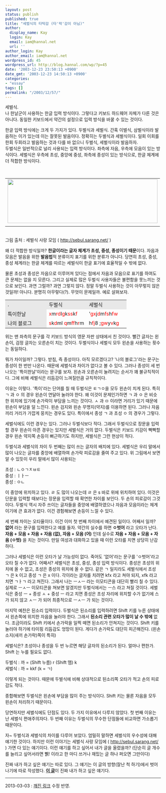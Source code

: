 ```yaml
---
layout: post
status: publish
published: true
title: "세벌식의 타탁감 (타'락'감이 아님)"
author:
  display_name: Kay
  login: Kay
  email: iam@hannal.net
  url: ''
author_login: Kay
author_email: iam@hannal.net
wordpress_id: 45
wordpress_url: http://blog.hannal.com/wp/?p=45
date: '2003-12-23 23:50:13 +0900'
date_gmt: '2003-12-23 14:50:13 +0900'
categories:
- "essay"
tags: []
permalink: "/2003/12/57/"
---
```

<p>세벌식.<br />
나 <span class=key1 onclick=keyword_open('./kview.php?kd=%C7%D1%B3%AF')>한날</span>군이 사용하는 한글 입력 방식이다. 그렇다고 키보드 하드웨어 자체가 다른 것은 아니다. 동일한 키보드에서 약간의 설정으로 입력 방식을 바꿀 수 있는 것이다.</p>
<p>한글 입력 방식에는 크게 두 가지가 있다. 두벌식과 세벌식. 간혹 이벌식, 삼벌식이라 발음하는 이가 있는데 이는 잘못된 발음이다. 정확히는 두벌식과 세벌식이다. 일회 이회를 한회 두회라고 발음하는 것과 다를 바 없으니 두벌식, 세벌식이라 발음하자.<br />
두벌식은 일반적으로 널리 사용되는 입력 방식이다. 좌측에 자음, 우측에 모음이 있는 방식이다. 세벌식은 우측에 초성, 중앙에 중성, 좌측에 종성이 있는 방식으로, 한글 체계에 더 적합한 방식이다.</p>
<p><center><br />
<table>
<tr>
<td><center><img src="http://blog.hannal.com/tt-attach/0322/040322225113634013/381669.gif" width="485" height="142"/></center></td>
</tr>
<tr>
<td class="centerphoto"> </td>
</tr>
</table>
<p></center><br />
그림 출처 : 세벌식 사랑 모임 (  <a href="http://sebul.sarang.net/" target=_blank>http://sebul.sarang.net/</a>  )</p>
<p>
왜 더 적합한 방식일까? <b>한글이라는 글자 체계가 초성, 중성, 종성이기 때문</b>이다. 자음과 모음은 발음을 위한 <b>발음법</b>적 분류이지 표기를 위한 분류가 아니다. 당연히 초성, 중성, 종성 체계라는 한글 체계를 따르는 세벌식이 한글 표기에 효율적일 수 밖에 없다.</p>
<p>물론 초성과 종성은 자음으로 이루어져 있다는 점에서 자음과 모음으로 표기를 하여도 큰 문제는 없을 지 모른다. 그리고 실제로 많은 두벌식 사용자들은 불편함을 못느끼는 것으로 보인다. 과연 그럴까? 과연 그렇지 않다. 정말 두벌식 사용하는 것이 아무렇지 않은 것일까! 아니다. 분명히 아무렇다(?). 무엇이 문제일까. 예로 살펴보자.</p>
<table width='90%'>
<tr bgcolor='#e8e8e8'>
<td width='34%'>.</td>
<p></p>
<td width='33%'>두벌식</td>
<td width='34%'>세벌식</td>
</tr>
<tr>
<td bgcolor='#e8e8e8'>특이<span class=key1 onclick=keyword_open('./kview.php?kd=%C7%D1%B3%AF')>한날</span></td>
<td><font color='red'>x</font>m<font color='red'>rd</font>l<font color='red'>g</font>k<font color='red'>ss</font>k<font color='red'>f</font></td>
<td>'<font color='red'>gx</font>j<font color='red'>d</font>m<font color='red'>fs</font>h<font color='red'>fw</font></td>
</tr>
<tr>
<td bgcolor='#e8e8e8'>나의 블로그</td>
<td><font color='red'>s</font>k<font color='red'>d</font>ml <font color='red'>q</font>m<font color='red'>ff</font>h<font color='red'>r</font>m</td>
<td>h<font color='red'>fj</font>8 ;<font color='red'>gw</font>y<font color='red'>v</font>k<font color='red'>g</font></td>
</tr>
</table>
<p>위는 맨 좌측의 문구를 각 키보드 방식의 영문 자판 상태에서 친 것이다. 빨간 글자는 왼손이, 검정 글자는 오른손이 치는 것이다. 두벌식이나 세벌식 모두 왼손을 사용하는 횟수는 동일하다.</p>
<p>뭐가 차이일까? 그렇다. 받침, 즉 종성이다. 아직 모르겠다고? '나의 블로그'라는 문구는 종성이 한 번만 나온다. 때문에 세벌식과 차이가 없다고 볼 수 있다. 그러나 종성이 세 번 나오는 '특이<span class=key1 onclick=keyword_open('./kview.php?kd=%C7%D1%B3%AF')>한날</span>'이라는 문구를 보자. 왼손과 오른손이 눌려지는 순서가 꽤 불규칙적이다. 그에 비해 세벌식은 리듬감이 느껴질만큼 규칙적이다.</p>
<p>이유는 이렇다. '특이'라는 단어를 칠 때 두벌식은 ㅌㄱㅇ을 모두 왼손이 치게 된다. 특히 ㄱ 과 ㅇ 의 경우 왼손이 연달아 눌러야 한다. 왜 이것이 문제인가하면 ㄱ 과 ㅇ 은 비슷한 위치에 있기에 손가락이 부담을 느끼는 것이다. ㅅ 과 ㅁ 이라면 거리가 있기 때문에 왼손이 부담을 덜 느낀다. 왼손 검지와 왼손 무명지(약지)를 이용하면 된다. 그러나 자음끼리 거리가 가깝게 뭉치는 경우도 있다. 특이에서 종성 ㄱ 과 초성 ㅇ 의 경우가 그렇다.</p>
<p>세벌식에도 이런 경우는 있다. 그러나 두벌식보다 적다. 그래서 두벌식으로 장문을 입력할 경우 왼손이 아픈 경우는 있지만 세벌식은 거의 없다. 두벌식은 키보드 키감이 뻑뻑할 경우 왼손 약지쪽 손등이 뻐근하기도 하지만, 세벌식은 그런 현상이 적다.</p>
<p>두벌식과 세벌식의 차이 두 번째는 많이 쓰는 글자의 배치에 있다. 세벌식은 우리 말에서 많이 나오는 글자를 중앙에 배열하여 손가락 피로감을 줄여 주고 있다. 위 그림에서 보면 알 수 있듯이 우리 말에서 많이 사용되는 </p>
<p>초성 : ㄴㅇㄱㅈㅂㅌ<br />
중성 : ㅣㅏㅡ<br />
종성 : ㅇㄴ</p>
<p>이 중앙에 위치하고 있다. ㄹ 도 많이 나오는데 ㄹ 은 s 바로 위에 위치하여 있다. 이것은 단문을 입력할 때보다는 장문을 입력할 때 확연한 차이를 보인다. 두 손의 피로감이 그것이다. 두벌식 역시 자주 쓰이는 글자들을 중앙에 배열하였으나 자음과 모음이라는 체계이기에 큰 효과가 없다. 이건 경험해보면 손등이 느낄 수 있다.</p>
<p>
세 번째 차이는 오타율이다. 이건 이미 첫 번째 차이에서 예견된 일이다. 어째서 일까? <b>없어</b> 라는 문구를 입력한다고 예를 들자. 약간의 실수를 하면 <b>ㅇ벗어</b> 라고 오타가 난다. <b>자음 + 모음 + 자음 + 자음 (없), 자음 + 모음 (어)</b> 인데 실수로 <b>자음 + 자음 + 모음 + 자음 (ㅇ벗)</b> 을 치는 것이다. 만일 여성과 대화하고 있을 때 이런 오타를 치면 상당히 난감하다.</p>
<p>그러나 세벌식은 이런 오타가 날 가능성이 없다. 죽어도 '없어'라는 문구를 'ㅇ벗어'라고 오타 칠 수가 없다. 어째서? 세벌식은 초성, 중성, 종성 입력 방식이다. 종성은 초성의 위치에 올 수 없고, 초성은 종성의 위치에 올 수 없다. 같은 ㄱ 일지라도 세벌식에서 초성 ㄱ 은 k 이고 종성 ㄱ 은 x 이다. 각이라는 글자를 치려면 kfx 라고 쳐야 되지, xfk 라고 치면 ㄱㅏㄱ 라고 쳐진다. 그래서 나는 ㅡㅅㅡ 라는 이모티콘을 대단히 빨리 칠 수 있다. 실제로 ㅡㅅㅡ 이모티콘을 쳐보면 알겠지만 두벌식에서는 ㅡ스 라고 쳐질 것이다. 세벌식은 중성 ㅡ + 종성 ㅅ + 중성 ㅡ 라고 치면 종성은 초성 자리에 위치할 수가 없기에 스 가 되지 않고 ㅅㅡ 가 되어 최종적으로 ㅡㅅㅡ 가 되는 것이다.</p>
<p>마지막 예찬은 된소리 입력이다. 두벌식은 된소리를 입력하려면 Shift 키를 누른 상태에서 왼손쪽에 위치한 자음을 눌러야 한다. 그래서 <b>된소리 관련 오타가 많이 날 수 밖에</b> 없다. 조금이라도 Shift 키에서 손가락을 일찍 떼면 된소리가 안쳐지는 것이다. Shift 키를 눌러야 하기에 타이핑 리듬감도 엉망이 된다. 게다가 손가락도 대단히 피곤해진다. (왼손 소지(새끼 손가락)쪽이 특히)</p>
<p>세벌식은? 초성이나 종성을 두 번 누르면 해당 글자의 된소리가 된다. 얼마나 편한가. Shift 는 누를 필요도 없다.</p>
<p>두벌식 : 까 = (Shift 누름) r (Shift 뗌) k<br />
세벌식 : 까 = kkf (k = ㄱ)</p>
<p>이렇게 되는 것이다. 때문에 두벌식에 비해 상대적으로 된소리쪽 오타가 적고 손의 피로감도 적다.</p>
<p>
종합해보면 두벌식은 왼손에 부담을 많이 주는 방식이다. Shift 키는 물론 자음을 모두 왼손이 처리하기 때문이다. </p>
<p>당연하지만 세벌식에도 단점도 있다. 두 가지 이유에서 다루지 않았다. 첫 번째 이유는 난 세벌식 편애주의자다. 두 번째 이유는 두벌식의 무수한 단점들에 비교하면 가소롭기 때문이다.</p>
<p>자~ 두벌식과 세벌식의 차이를 다루어 보았다. 엄밀히 말하면 세벌식의 우수성에 대해 얘기한 것이다. 하지만 이런 이야기는 세벌식 사랑 모임에 (  <a href="http://sebul.sarang.net/" target=_blank>http://sebul.sarang.net/</a>  ) 가면 다 있는 얘기이다. 이런 얘기를 하고 싶어서 내가 글을 올렸을까? (단순히 글 개수를 늘리고 싶어서라면 &#49165;! 이라고 한 마디 쓰거나 재밌는 글 하나 퍼오면 그만이다)</p>
<p>진짜 내가 하고 싶은 얘기는 따로 있다. 그 얘기는 이 글의 방향(잘난 척 하기)에서 벗어나기에 따로 작성했다. <b><a href='http://blog.hannal.com/58/' target='_self'>이 글</a></b>이 진짜 내가 하고 싶은 얘기다.</p>
<hr />
2013-03-03 : <a href="http://blog.hannal.com/57/#comment-6090">깨진 링크</a> 수정 반영.</p>
